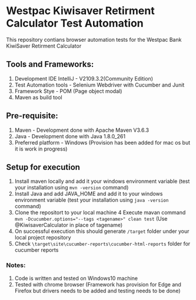 # Westpac Kiwisaver Retirment Calculator Test Automation
This repository contians browser automation tests for the Westpac Bank KiwiSaver Retirment Calculator

## Tools and Frameworks:
1. Development IDE IntelliJ - V2109.3.2(Community Edition)
2. Test Automation tools - Selenium Webdriver with Cucumber and Junit
3. Framework Stye - POM (Page object modal)
4. Maven as build tool

## Pre-requisite:
1. Maven - Development done with Apache Maven V3.6.3
2. Java  - Development done with Java 1.8.0_261
3. Preferred platform - Windows (Provision has been added for mac os but it is work in progress)

## Setup for execution
1. Install maven locally and add it your windows environment variable (test your installation using `mvn -version` command)
2. Install Java and add JAVA_HOME and add it to your windows environment variable (test your installation using `java -version` command)
3. Clone the repositort to your local machine
4 Execute mavan command `mvn -Dcucumber.options="--tags <tagename>" clean test` (Use @KiwisaverCalculator in place of tagename)
5. On successful execution this should generate `/target` folder under your local project repository
6. Check `\target\site\cucumber-reports\cucumber-html-reports` folder for cucumber reports

### Notes:
1. Code is written and tested on Windows10 machine
2. Tested with chrome browser (Framework has provision for Edge and Firefox but drivers needs to be added and testing needs to be done)
